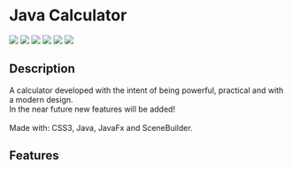 <h1>Java Calculator</h1>

<img src="https://img.shields.io/badge/Java-Version%2011.0.9-orange">
<img src="https://img.shields.io/badge//codacy/grade/:projectId">
<img src="https://img.shields.io/badge//snyk/vulnerabilities/npm/:packageName">
<img src="https://img.shields.io/badge//symfony/i/grade/:projectUuid">
<img src="https://img.shields.io/badge//eclipse-marketplace/last-update/:name">
<img src="https://img.shields.io/badge//steam/views/:fileId">

<h2>Description</h2>

A calculator developed with the intent of being powerful, practical and with a modern design.
<br>
In the near future new features will be added!
<br><br>
Made with: CSS3, Java, JavaFx and SceneBuilder.

<h2>Features</h2>

